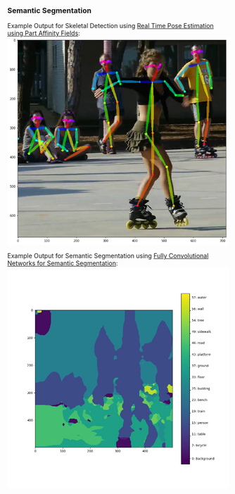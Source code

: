 ### Semantic Segmentation

Example Output for Skeletal Detection using [Real Time Pose Estimation using Part Affinity Fields](https://arxiv.org/abs/1611.08050):
![Skating](https://github.com/deshanadesai/semantic-segmentation/blob/master/python/we_did_it.png)


Example Output for Semantic Segmentation using [Fully Convolutional Networks for Semantic Segmentation](https://people.eecs.berkeley.edu/~jonlong/long_shelhamer_fcn.pdf):
![segmented-output](https://github.com/deshanadesai/semantic-segmentation/blob/master/python/result.jpg)

